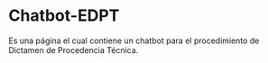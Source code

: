 # Chatbot-EDPT
Es una página el cual contiene un chatbot para el procedimiento de Dictamen de Procedencia Técnica.
